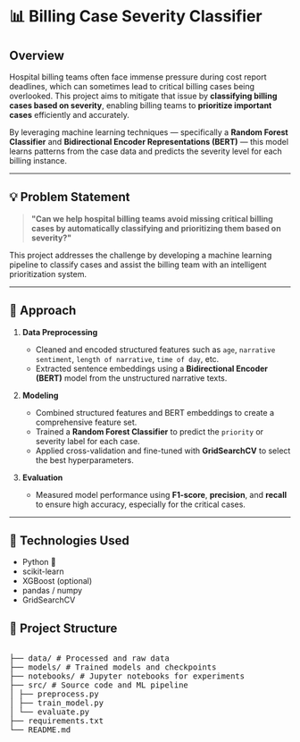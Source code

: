 # 📊 Billing Case Severity Classifier

## Overview

Hospital billing teams often face immense pressure during cost report deadlines, which can sometimes lead to critical billing cases being overlooked. This project aims to mitigate that issue by **classifying billing cases based on severity**, enabling billing teams to **prioritize important cases** efficiently and accurately.

By leveraging machine learning techniques — specifically a **Random Forest Classifier** and **Bidirectional Encoder Representations (BERT)** — this model learns patterns from the case data and predicts the severity level for each billing instance.

---

## 💡 Problem Statement

> **"Can we help hospital billing teams avoid missing critical billing cases by automatically classifying and prioritizing them based on severity?"**

This project addresses the challenge by developing a machine learning pipeline to classify cases and assist the billing team with an intelligent prioritization system.

---

## 🧠 Approach

1. **Data Preprocessing**  
   - Cleaned and encoded structured features such as `age`, `narrative sentiment`, `length of narrative`, `time of day`, etc.
   - Extracted sentence embeddings using a **Bidirectional Encoder (BERT)** model from the unstructured narrative texts.

2. **Modeling**  
   - Combined structured features and BERT embeddings to create a comprehensive feature set.
   - Trained a **Random Forest Classifier** to predict the `priority` or severity label for each case.
   - Applied cross-validation and fine-tuned with **GridSearchCV** to select the best hyperparameters.

3. **Evaluation**  
   - Measured model performance using **F1-score**, **precision**, and **recall** to ensure high accuracy, especially for the critical cases.

---

## 🔧 Technologies Used

- Python 🐍
- scikit-learn
- XGBoost (optional)
- pandas / numpy
- GridSearchCV


## 📂 Project Structure
<pre> 
├── data/ # Processed and raw data
├── models/ # Trained models and checkpoints
├── notebooks/ # Jupyter notebooks for experiments
├── src/ # Source code and ML pipeline
│ ├── preprocess.py
│ ├── train_model.py
│ └── evaluate.py
├── requirements.txt
└── README.md
 </pre>
